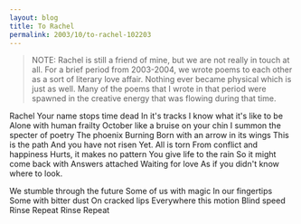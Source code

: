 ```yaml
---
layout: blog
title: To Rachel
permalink: 2003/10/to-rachel-102203
---
```


<blockquote>
NOTE: Rachel is still a friend of mine, but we are not really in touch at all. For a brief period from 2003-2004, we wrote poems to each other as a sort of literary love affair. Nothing ever became physical which is just as well. Many of the poems that I wrote in that period were spawned in the creative energy that was flowing during that time.
</blockquote>

Rachel
Your name stops time dead
In it's tracks I know what it's like to be
Alone with human frailty
October like a bruise on your chin
I summon the specter of poetry 
The phoenix
Burning
Born with an arrow in its wings
This is the path
And you have not risen
Yet. All is torn
From conflict and happiness
Hurts, it makes no pattern
You give life to the rain
So it might come back with 
Answers attached
Waiting for love
As if you didn't know where to look.

We stumble through the future
Some of us with magic
In our fingertips
Some with bitter dust
On cracked lips
Everywhere this motion
Blind speed
Rinse 
Repeat
Rinse 
Repeat
